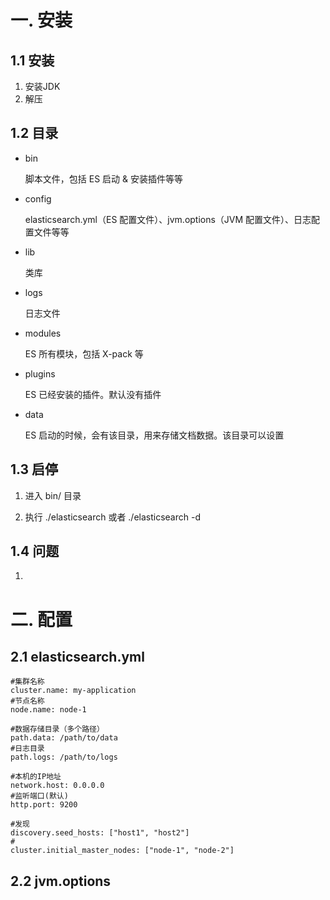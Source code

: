 # 一. 安装

## 1.1 安装

1. 安装JDK
2. 解压

## 1.2 目录

- bin 

  脚本文件，包括 ES 启动 & 安装插件等等

- config 

  elasticsearch.yml（ES 配置文件）、jvm.options（JVM 配置文件）、日志配置文件等等

- lib 

  类库

- logs 

  日志文件

- modules 

  ES 所有模块，包括 X-pack 等

- plugins 

   ES 已经安装的插件。默认没有插件

- data

  ES 启动的时候，会有该目录，用来存储文档数据。该目录可以设置

## 1.3 启停

1. 进入 bin/ 目录

2. 执行 ./elasticsearch 或者 ./elasticsearch -d

   

## 1.4 问题

1. 



# 二. 配置

## 2.1 elasticsearch.yml

```shell
#集群名称
cluster.name: my-application
#节点名称
node.name: node-1

#数据存储目录（多个路径）
path.data: /path/to/data
#日志目录
path.logs: /path/to/logs

#本机的IP地址
network.host: 0.0.0.0
#监听端口(默认)
http.port: 9200

#发现
discovery.seed_hosts: ["host1", "host2"]
#
cluster.initial_master_nodes: ["node-1", "node-2"]

```



## 2.2 jvm.options

